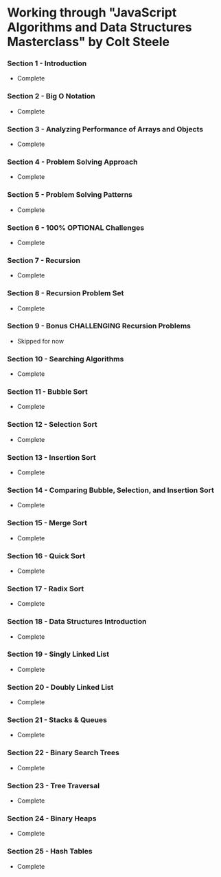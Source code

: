 # Working through "JavaScript Algorithms and Data Structures Masterclass" by Colt Steele

### Section 1 - Introduction

- Complete

### Section 2 - Big O Notation

- Complete

### Section 3 - Analyzing Performance of Arrays and Objects

- Complete

### Section 4 - Problem Solving Approach

- Complete

### Section 5 - Problem Solving Patterns

- Complete

### Section 6 - 100% OPTIONAL Challenges

- Complete

### Section 7 - Recursion

- Complete

### Section 8 - Recursion Problem Set

- Complete

### Section 9 - Bonus CHALLENGING Recursion Problems

- Skipped for now

### Section 10 - Searching Algorithms

- Complete

### Section 11 - Bubble Sort

- Complete

### Section 12 - Selection Sort

- Complete

### Section 13 - Insertion Sort

- Complete

### Section 14 - Comparing Bubble, Selection, and Insertion Sort

- Complete

### Section 15 - Merge Sort

- Complete

### Section 16 - Quick Sort

- Complete

### Section 17 - Radix Sort

- Complete

### Section 18 - Data Structures Introduction

- Complete

### Section 19 - Singly Linked List

- Complete

### Section 20 - Doubly Linked List

- Complete

### Section 21 - Stacks & Queues

- Complete

### Section 22 - Binary Search Trees

- Complete

### Section 23 - Tree Traversal

- Complete

### Section 24 - Binary Heaps

- Complete

### Section 25 - Hash Tables

- Complete
